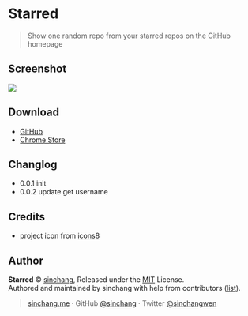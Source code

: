 # Starred

> Show one random repo from your starred repos on the GitHub homepage

## Screenshot

![](https://i.loli.net/2018/04/11/5ace100e54f10.png)

## Download

* [GitHub](https://github.com/sinchang/starred/releases)
* [Chrome Store](https://chrome.google.com/webstore/detail/starred/bagboppnkhnajgadjnaciofegedkpodp)

## Changlog

* 0.0.1 init
* 0.0.2 update get username

## Credits

* project icon from [icons8](https://icons8.com/)

## Author

**Starred** © [sinchang](https://github.com/sinchang), Released under the [MIT](./LICENSE) License.<br>
Authored and maintained by sinchang with help from contributors ([list](https://github.com/sinchang/Starred/contributors)).

> [sinchang.me](https://sinchang.me) · GitHub [@sinchang](https://github.com/sinchang) · Twitter [@sinchangwen](https://twitter.com/sinchangwen)
